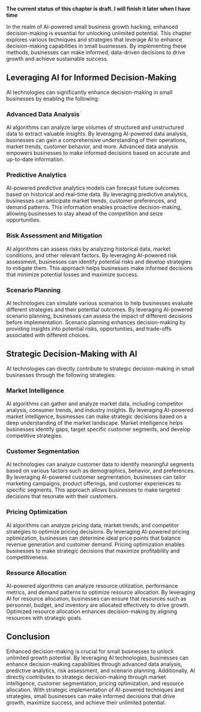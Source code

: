 **The current status of this chapter is draft. I will finish it later when I have time**

In the realm of AI-powered small business growth hacking, enhanced decision-making is essential for unlocking unlimited potential. This chapter explores various techniques and strategies that leverage AI to enhance decision-making capabilities in small businesses. By implementing these methods, businesses can make informed, data-driven decisions to drive growth and achieve sustainable success.

Leveraging AI for Informed Decision-Making
------------------------------------------

AI technologies can significantly enhance decision-making in small businesses by enabling the following:

### Advanced Data Analysis

AI algorithms can analyze large volumes of structured and unstructured data to extract valuable insights. By leveraging AI-powered data analysis, businesses can gain a comprehensive understanding of their operations, market trends, customer behavior, and more. Advanced data analysis empowers businesses to make informed decisions based on accurate and up-to-date information.

### Predictive Analytics

AI-powered predictive analytics models can forecast future outcomes based on historical and real-time data. By leveraging predictive analytics, businesses can anticipate market trends, customer preferences, and demand patterns. This information enables proactive decision-making, allowing businesses to stay ahead of the competition and seize opportunities.

### Risk Assessment and Mitigation

AI algorithms can assess risks by analyzing historical data, market conditions, and other relevant factors. By leveraging AI-powered risk assessment, businesses can identify potential risks and develop strategies to mitigate them. This approach helps businesses make informed decisions that minimize potential losses and maximize success.

### Scenario Planning

AI technologies can simulate various scenarios to help businesses evaluate different strategies and their potential outcomes. By leveraging AI-powered scenario planning, businesses can assess the impact of different decisions before implementation. Scenario planning enhances decision-making by providing insights into potential risks, opportunities, and trade-offs associated with different choices.

Strategic Decision-Making with AI
---------------------------------

AI technologies can directly contribute to strategic decision-making in small businesses through the following strategies:

### Market Intelligence

AI algorithms can gather and analyze market data, including competitor analysis, consumer trends, and industry insights. By leveraging AI-powered market intelligence, businesses can make strategic decisions based on a deep understanding of the market landscape. Market intelligence helps businesses identify gaps, target specific customer segments, and develop competitive strategies.

### Customer Segmentation

AI technologies can analyze customer data to identify meaningful segments based on various factors such as demographics, behavior, and preferences. By leveraging AI-powered customer segmentation, businesses can tailor marketing campaigns, product offerings, and customer experiences to specific segments. This approach allows businesses to make targeted decisions that resonate with their customers.

### Pricing Optimization

AI algorithms can analyze pricing data, market trends, and competitor strategies to optimize pricing decisions. By leveraging AI-powered pricing optimization, businesses can determine ideal price points that balance revenue generation and customer demand. Pricing optimization enables businesses to make strategic decisions that maximize profitability and competitiveness.

### Resource Allocation

AI-powered algorithms can analyze resource utilization, performance metrics, and demand patterns to optimize resource allocation. By leveraging AI for resource allocation, businesses can ensure that resources such as personnel, budget, and inventory are allocated effectively to drive growth. Optimized resource allocation enhances decision-making by aligning resources with strategic goals.

Conclusion
----------

Enhanced decision-making is crucial for small businesses to unlock unlimited growth potential. By leveraging AI technologies, businesses can enhance decision-making capabilities through advanced data analysis, predictive analytics, risk assessment, and scenario planning. Additionally, AI directly contributes to strategic decision-making through market intelligence, customer segmentation, pricing optimization, and resource allocation. With strategic implementation of AI-powered techniques and strategies, small businesses can make informed decisions that drive growth, maximize success, and achieve their unlimited potential.
